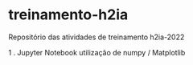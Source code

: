 # treinamento-h2ia
Repositório das atividades de treinamento h2ia-2022 

1 . Jupyter Notebook utilização de numpy / Matplotlib
